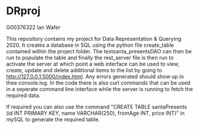 # DRproj

G00376322
Ian Wafer

This repository contains my project for Data Representation & Querying 2020. It creates a database in SQL using the python file create_table contained within the project folder. The testsanta_presentsDAO can then be run  to populate the table and finally the rest_server file is then run to activate the server at which point a web interface can be used to view, create, update and delete additional items to the list by going to http://127.0.0.1:5000/index.html. Any errors generated should show up in thee console.log. In the code there is also curl commands that can be used in a seperate command line interface while the server is running to fetch the required data.   

If required you can also use the command "CREATE TABLE santaPresents (id INT PRIMARY KEY, name VARCHAR(250), fromAge INT, price INT)" in mySQL to generate the required table. 
